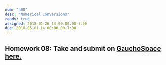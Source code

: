 ```yaml
---
num: "h08"
desc: "Numerical Conversions"
ready: true
assigned: 2018-04-26 14:00:00.00-7:00
due: 2018-05-01 14:00:00.00-7:00
---
```

<h2>Homework 08: Take and submit on <a href="https://gauchospace.ucsb.edu/courses/course/view.php?id=24038" target="_blank">GauchoSpace here.</a></h2>
